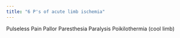 ```yaml
---
title: "6 P's of acute limb ischemia"
---
```

Pulseless
Pain
Pallor
Paresthesia
Paralysis
Poikilothermia (cool limb)

